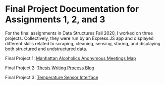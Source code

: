 # Final Project Documentation for Assignments 1, 2, and 3

For the final assignments in Data Structures Fall 2020, I worked on three projects. Collectively, they were run by an Express.JS app and displayed different skills related to scraping, cleaning, sensing, storing, and displaying both structured and undstructured data.

Final Project 1: [Manhattan Alcoholics Anonymous Meetings Map](AA_README.md)

Final Project 2: [Thesis Writing Process Blog](Process_README.md)

Final Project 3: [Temperature Sensor Interface](Temp_README.md)
